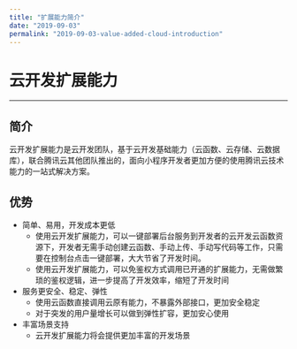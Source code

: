 ```yaml
---
title: "扩展能力简介"
date: "2019-09-03"
permalink: "2019-09-03-value-added-cloud-introduction"
---
```


# 云开发扩展能力

---

## 简介

云开发扩展能力是云开发团队，基于云开发基础能力（云函数、云存储、云数据库），联合腾讯云其他团队推出的，面向小程序开发者更加方便的使用腾讯云技术能力的一站式解决方案。

## 优势

- 简单、易用，开发成本更低
  - 使用云开发扩展能力，可以一键部署后台服务到开发者的云开发云函数资源下，开发者无需手动创建云函数、手动上传、手动写代码等工作，只需要在控制台点击一键部署，大大节省了开发时间。
  - 使用云开发扩展能力，可以免鉴权方式调用已开通的扩展能力，无需做繁琐的鉴权逻辑，进一步提高了开发效率，缩短了开发时间
- 服务更安全、稳定、弹性
  - 使用云函数直接调用云原有能力，不暴露外部接口，更加安全稳定
  - 对于突发的用户量增长可以做到弹性扩容，更加安心使用
- 丰富场景支持
  - 云开发扩展能力将会提供更加丰富的开发场景
